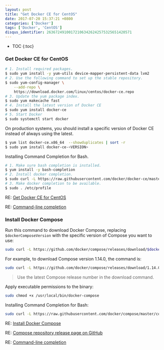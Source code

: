 ```yaml
---
layout: post
title: "Get Docker CE for CentOS"
date: 2017-07-20 15:37:21 +0800
categories: ['Docker']
tags: ['Docker', 'CentOS']
disqus_identifier: 263672491001721063426242575325651420571
---
```


- TOC
{:toc}

### Get Docker CE for CentOS

```sh
# 1. Install required packages.
$ sudo yum install -y yum-utils device-mapper-persistent-data lvm2
# 2. Use the following command to set up the stable repository.
$ sudo yum-config-manager \
    --add-repo \
    https://download.docker.com/linux/centos/docker-ce.repo
# 3. Update the yum package index.
$ sudo yum makecache fast
# 4. Install the latest version of Docker CE
$ sudo yum install docker-ce
# 5. Start Docker
$ sudo systemctl start docker
```

On production systems, you should install a specific version of Docker CE instead of always using the latest. 

```sh
$ yum list docker-ce.x86_64  --showduplicates | sort -r
$ sudo yum install docker-ce-<VERSION>
```

Installing Command Completion for Bash.

```sh
# 1. Make sure bash completion is installed. 
$ yum install -y bash-completion
# 2. Install docker completion.
$ sudo curl -L https://raw.githubusercontent.com/docker/docker-ce/master/components/cli/contrib/completion/bash/docker -o /etc/bash_completion.d/docker
# 3. Make docker completion to be available.
$ sudo . /etc/profile
```

RE: [Get Docker CE for CentOS](https://docs.docker.com/engine/installation/linux/docker-ce/centos/)

RE: [Command-line completion](https://docs.docker.com/machine/completion/)

### Install Docker Compose

Run this command to download Docker Compose, replacing `$dockerComposeVersion` with the specific version of Compose you want to use:

```sh
sudo curl -L https://github.com/docker/compose/releases/download/$dockerComposeVersion/docker-compose-`uname -s`-`uname -m` -o /usr/local/bin/docker-compose
```

For example, to download Compose version 1.14.0, the command is:

```sh
sudo curl -L https://github.com/docker/compose/releases/download/1.14.0/docker-compose-`uname -s`-`uname -m` -o /usr/local/bin/docker-compose
```

> Use the latest Compose release number in the download command.

Apply executable permissions to the binary:

```sh
sudo chmod +x /usr/local/bin/docker-compose
```

Installing Command Completion for Bash:

```sh
sudo curl -L https://raw.githubusercontent.com/docker/compose/master/contrib/completion/bash/docker-compose -o /etc/bash_completion.d/docker-compose
```

RE: [Install Docker Compose](https://docs.docker.com/compose/install/)

RE: [Compose repository release page on GitHub](https://github.com/docker/compose/releases)

RE: [Command-line completion](https://docs.docker.com/compose/completion/)
